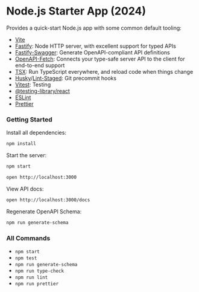 # Node.js Starter App (2024)

Provides a quick-start Node.js app with some common default tooling:

- [Vite](https://vitejs.dev/)
- [Fastify](https://fastify.dev/): Node HTTP server, with excellent support for typed APIs
- [Fastify-Swagger](https://github.com/fastify/fastify-swagger): Generate OpenAPI-compliant API definitions
- [OpenAPI-Fetch](https://openapi-ts.dev/openapi-fetch/): Connects your type-safe server API to the client for end-to-end support
- [TSX](https://tsx.is/): Run TypeScript everywhere, and reload code when things change
- [Husky](https://github.com/typicode/husky)/[Lint-Staged](https://github.com/lint-staged/lint-staged): Git precommit hooks
- [Vitest](https://vitest.dev): Testing
- [@testing-library/react](https://testing-library.com/docs/react-testing-library)
- [ESLint](https://eslint.org/)
- [Prettier](https://prettier.io/)

### Getting Started

Install all dependencies:

```bash
npm install
```

Start the server:

```bash
npm start

open http://localhost:3000
```

View API docs:

```bash
open http://localhost:3000/docs
```

Regenerate OpenAPI Schema:

```bash
npm run generate-schema
```

### All Commands

- `npm start`
- `npm test`
- `npm run generate-schema`
- `npm run type-check`
- `npm run lint`
- `npm run prettier`

```

```
